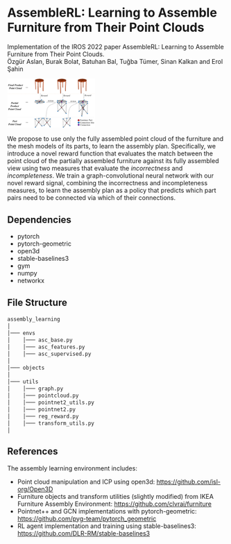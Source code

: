 # AssembleRL: Learning to Assemble Furniture from Their Point Clouds
Implementation of the IROS 2022 paper AssembleRL: Learning to Assemble Furniture from Their Point Clouds.  
Özgür Aslan, Burak Bolat, Batuhan Bal, Tuğba Tümer, Sinan Kalkan and Erol Şahin  

<img src="docs/imgs/intro.png" alt="intro" width="40%"/>

We propose to use only the fully assembled point cloud of the furniture
and the mesh models of its parts, to learn the assembly plan. Specifically, we introduce a novel reward function that evaluates the match between the point cloud of the partially assembled furniture against its fully assembled view using two measures that evaluate the *incorrectness* and *incompleteness*. We train a graph-convolutional neural network with our novel reward signal, combining the incorrectness and incompleteness measures, to learn the assembly plan as a policy that predicts which part pairs need to be connected via which of their connections. 

## Dependencies
- pytorch
- pytorch-geometric
- open3d
- stable-baselines3
- gym
- numpy
- networkx

## File Structure
```
assembly_learning
│
│─── envs
│    │─── asc_base.py
│    │─── asc_features.py
│    │─── asc_supervised.py
│
│─── objects
│
│─── utils
│    │─── graph.py
│    │─── pointcloud.py
│    │─── pointnet2_utils.py
│    │─── pointnet2.py
│    │─── reg_reward.py
│    │─── transform_utils.py
│

```
## References

The assembly learning environment includes:
- Point cloud manipulation and ICP using open3d: https://github.com/isl-org/Open3D
- Furniture objects and transform utilities (slightly modified) from IKEA Furniture Assembly Environment: https://github.com/clvrai/furniture
- Pointnet++ and GCN implementations with pytorch-geometric: https://github.com/pyg-team/pytorch_geometric 
- RL agent implementation and training using stable-baselines3: https://github.com/DLR-RM/stable-baselines3 